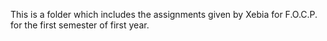 This is a folder which includes the assignments given by Xebia for F.O.C.P. for the first semester of first year.